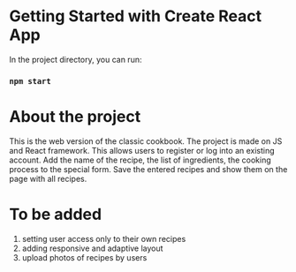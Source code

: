 # Getting Started with Create React App

In the project directory, you can run:
### `npm start`

# About the project

This is the web version of the classic cookbook. The project is made on JS and React framework. This allows users to register or log into an existing account. Add the name of the recipe, the list of ingredients, the cooking process to the special form. Save the entered recipes and show them on the page with all recipes.

# To be added

1. setting user access only to their own recipes
2. adding responsive and adaptive layout
3. upload photos of recipes by users
